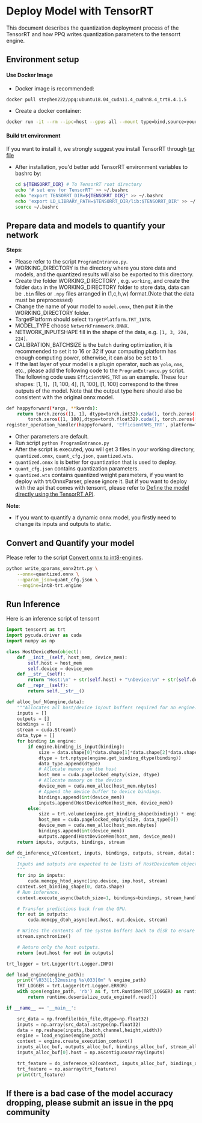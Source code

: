 # Deploy Model with TensorRT
This document describes the quantization deployment process of the TensorRT and how PPQ writes quantization parameters to the tensorrt engine.


## Environment setup


#### Use Docker Image
- Docker image is recommended:

```bash
docker pull stephen222/ppq:ubuntu18.04_cuda11.4_cudnn8.4_trt8.4.1.5
```

- Create a docker container:

```bash
docker run -it --rm --ipc=host --gpus all --mount type=bind,source=your custom path,target=/workspace stephen222/ppq:ubuntu18.04_cuda11.4_cudnn8.4_trt8.4.1.5 /bin/bash
```

#### Build trt environment

If you want to install it, we strongly suggest you install TensorRT through [tar file](https://docs.nvidia.com/deeplearning/tensorrt/archives/tensorrt-841/install-guide/index.html#installing-tar)

- After installation, you'd better add TensorRT environment variables to bashrc by:

  ```bash
  cd ${TENSORRT_DIR} # To TensorRT root directory
  echo '# set env for TensorRT' >> ~/.bashrc
  echo "export TENSORRT_DIR=${TENSORRT_DIR}" >> ~/.bashrc
  echo 'export LD_LIBRARY_PATH=$TENSORRT_DIR/lib:$TENSORRT_DIR' >> ~/.bashrc
  source ~/.bashrc
  ```

## Prepare data and models to quantify your network

**Steps**:

- Please refer to the script `ProgramEntrance.py`.
- WORKING_DIRECTORY is the directory where you store data and models, and the quantized results will also be exported to this directory.
- Create the folder WORKING_DIRECTORY , e.g. `working`, and create the folder `data` in the WORKING_DIRECTORY folder to store data, data can be `.bin` files or `.npy` files arranged in (1,c,h,w) format.(Note that the data must be preprocessed)
- Change the name of your model to `model.onnx`, then put it in the WORKING_DIRECTORY folder.
- TargetPlatform should select `TargetPlatform.TRT_INT8`.
- MODEL_TYPE choose `NetworkFramework.ONNX`.
- NETWORK_INPUTSHAPE fill in the shape of the data, e.g. `[1, 3, 224, 224]`.
- CALIBRATION_BATCHSIZE is the batch during optimization, it is recommended to set it to 16 or 32 if your computing platform has enough computing power, otherwise, it can also be set to 1.
- If the last layer of your model is a plugin operator, such as `yolo`, `nms`, etc., please add the following code to the `ProgramEntrance.py` script. The following code uses `EfficientNMS_TRT` as an example. These four shapes: [1, 1]，[1, 100, 4], [1, 100], [1, 100] correspond to the three outputs of the model. Note that the output type here should also be consistent with the original onnx model.

```bash
def happyforward(*args, **kwards):
    return torch.zeros([1, 1], dtype=torch.int32).cuda(), torch.zeros([1, 100, 4],dtype=torch.float32).cuda(), \
        torch.zeros([1, 100],dtype=torch.float32).cuda(), torch.zeros([1, 100], dtype=torch.int32).cuda() 
register_operation_handler(happyforward, 'EfficientNMS_TRT', platform=TargetPlatform.FP32)
```
- Other parameters are default.
- Run script `python ProgramEntrance.py`
- After the script is executed, you will get 3 files in your working directory, `quantized.onnx`, `quant_cfg.json`, `quantized.wts`.
- `quantized.onnx` is is better for quantization that is used to deploy.
- `quant_cfg.json` contains quantization parameters.
- `quantized.wts` contains quantized weight parameters, if you want to deploy with trt.OnnxParser, please ignore it. But if you want to deploy with the api that comes with tensorrt, please refer to [Define the model directly using the TensorRT API](https://github.com/openppl-public/ppq/tree/master/md_doc/deploy_trt_by_api.md). 


**Note**:

- If you want to quantify a dynamic onnx model, you firstly need to change its inputs and outputs to static.


## Convert and Quantify your model

Please refer to the script [Convert onnx to int8-engines](https://github.com/openppl-public/ppq/tree/master/ppq/utils/write_qparams_onnx2trt.py).

```bash
python write_qparams_onnx2trt.py \
    --onnx=quantized.onnx \
    --qparam_json=quant_cfg.json \
    --engine=int8-trt.engine
```

## Run Inference
Here is an inference script of tensorrt

```python
import tensorrt as trt
import pycuda.driver as cuda
import numpy as np

class HostDeviceMem(object):
    def __init__(self, host_mem, device_mem):
        self.host = host_mem
        self.device = device_mem
    def __str__(self):
        return "Host:\n" + str(self.host) + "\nDevice:\n" + str(self.device)
    def __repr__(self):
        return self.__str__()

def alloc_buf_N(engine,data):
    """Allocates all host/device in/out buffers required for an engine."""
    inputs = []
    outputs = []
    bindings = []
    stream = cuda.Stream()
    data_type = []
    for binding in engine:
        if engine.binding_is_input(binding):
            size = data.shape[0]*data.shape[1]*data.shape[2]*data.shape[3]
            dtype = trt.nptype(engine.get_binding_dtype(binding))
            data_type.append(dtype)
            # Allocate memory on the host
            host_mem = cuda.pagelocked_empty(size, dtype)
            # Allocate memory on the device
            device_mem = cuda.mem_alloc(host_mem.nbytes)
            # Append the device buffer to device bindings.
            bindings.append(int(device_mem))
            inputs.append(HostDeviceMem(host_mem, device_mem))
        else:
            size = trt.volume(engine.get_binding_shape(binding)) * engine.max_batch_size
            host_mem = cuda.pagelocked_empty(size, data_type[0])
            device_mem = cuda.mem_alloc(host_mem.nbytes)            
            bindings.append(int(device_mem))
            outputs.append(HostDeviceMem(host_mem, device_mem))
    return inputs, outputs, bindings, stream

def do_inference_v2(context, inputs, bindings, outputs, stream, data):
    """
    Inputs and outputs are expected to be lists of HostDeviceMem objects.
    """
    for inp in inputs:
        cuda.memcpy_htod_async(inp.device, inp.host, stream)
    context.set_binding_shape(0, data.shape)
    # Run inference.
    context.execute_async(batch_size=1, bindings=bindings, stream_handle=stream.handle)

    # Transfer predictions back from the GPU.
    for out in outputs:
        cuda.memcpy_dtoh_async(out.host, out.device, stream)

    # Writes the contents of the system buffers back to disk to ensure data synchronization.
    stream.synchronize()

    # Return only the host outputs.
    return [out.host for out in outputs] 

trt_logger = trt.Logger(trt.Logger.INFO)

def load_engine(engine_path):
    print("\033[1;32musing %s\033[0m" % engine_path)
    TRT_LOGGER = trt.Logger(trt.Logger.ERROR)
    with open(engine_path, 'rb') as f, trt.Runtime(TRT_LOGGER) as runtime:
        return runtime.deserialize_cuda_engine(f.read())

if __name__ == '__main__':

    src_data = np.fromfile(bin_file,dtype=np.float32)
    inputs = np.array(src_data).astype(np.float32)
    data = np.reshape(inputs,(batch,channel,height,width))
    engine = load_engine(engine_path)
    context = engine.create_execution_context()
    inputs_alloc_buf, outputs_alloc_buf, bindings_alloc_buf, stream_alloc_buf = alloc_buf_N(engine,data)
    inputs_alloc_buf[0].host = np.ascontiguousarray(inputs)

    trt_feature = do_inference_v2(context, inputs_alloc_buf, bindings_alloc_buf, outputs_alloc_buf,stream_alloc_buf, data)
    trt_feature = np.asarray(trt_feature)
    print(trt_feature)
```

## If there is a bad case of the model accuracy dropping, please submit an issue in the ppq community
